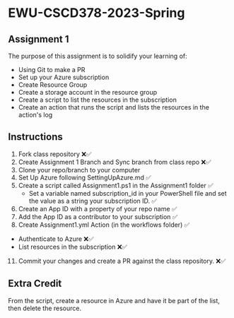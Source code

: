 # EWU-CSCD378-2023-Spring

## Assignment 1

The purpose of this assignment is to solidify your learning of:

- Using Git to make a PR
- Set up your Azure subscription 
- Create Resource Group
- Create a storage account in the resource group 
- Create a script to list the resources in the subscription
- Create an action that runs the script and lists the resources in the action's log

## Instructions

1. Fork class repository ❌✅
2. Create Assignment 1 Branch and Sync branch from class repo ❌✅
3. Clone your repo/branch to your computer 
5. Set Up Azure following SettingUpAzure.md ✅
6. Create a script called Assignment1.ps1 in the Assignment1 folder ✅
   - Set a variable named subscription_id in your PowerShell file and set the value as a string your subscription ID. ✅
8. Create an App ID with a property of your repo name ✅
9. Add the App ID as a contributor to your subscription ✅
10. Create Assignment1.yml Action (in the workflows folder) ✅
   - Authenticate to Azure ❌✅
   - List resources in the subscription ❌✅
11. Commit your changes and create a PR against the class repository.  ❌✅

## Extra Credit
From the script, create a resource in Azure and have it be part of the list, then delete the resource.
